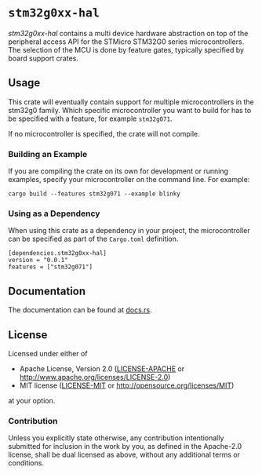 # `stm32g0xx-hal`

_stm32g0xx-hal_ contains a multi device hardware abstraction on top of the
peripheral access API for the STMicro STM32G0 series microcontrollers. The
selection of the MCU is done by feature gates, typically specified by board
support crates.

## Usage

This crate will eventually contain support for multiple microcontrollers in the
stm32g0 family. Which specific microcontroller you want to build for has to be
specified with a feature, for example `stm32g071`.

If no microcontroller is specified, the crate will not compile.

### Building an Example

If you are compiling the crate on its own for development or running examples, 
specify your microcontroller on the command line. For example:

```
cargo build --features stm32g071 --example blinky
```

### Using as a Dependency

When using this crate as a dependency in your project, the microcontroller can 
be specified as part of the `Cargo.toml` definition.

```
[dependencies.stm32g0xx-hal]
version = "0.0.1"
features = ["stm32g071"]
```

## Documentation

The documentation can be found at [docs.rs](https://docs.rs/stm32g0xx-hal/).

## License

Licensed under either of

- Apache License, Version 2.0 ([LICENSE-APACHE](LICENSE-APACHE) or
  http://www.apache.org/licenses/LICENSE-2.0)
- MIT license ([LICENSE-MIT](LICENSE-MIT) or http://opensource.org/licenses/MIT)

at your option.

### Contribution

Unless you explicitly state otherwise, any contribution intentionally submitted
for inclusion in the work by you, as defined in the Apache-2.0 license, shall be
dual licensed as above, without any additional terms or conditions.
